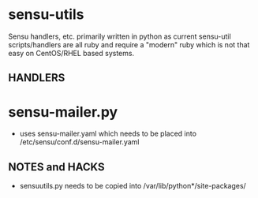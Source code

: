 sensu-utils
===========

Sensu handlers, etc. primarily written in python as current sensu-util scripts/handlers are all ruby and require a "modern" ruby which is not that easy on CentOS/RHEL based systems.

HANDLERS
--------

# sensu-mailer.py
- uses sensu-mailer.yaml which needs to be placed into /etc/sensu/conf.d/sensu-mailer.yaml

NOTES and HACKS
---------------
- sensuutils.py needs to be copied into /var/lib/python*/site-packages/

